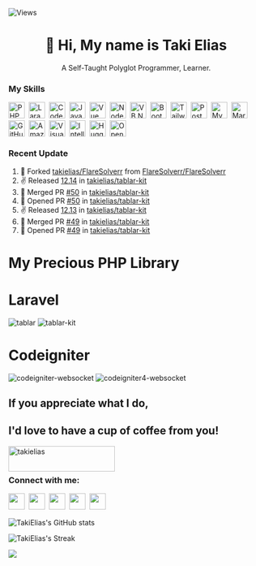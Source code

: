 ![Views](https://komarev.com/ghpvc/?username=takielias&color=blueviolet)

<div id="toc">
  <ul align="center" style="list-style: none">
    <summary>
      <h1>
        👋 Hi, My name is Taki Elias
      </h1>
      <p>A Self-Taught Polyglot Programmer, Learner.</p>
    </summary>
  </ul>
</div>

 **<h3 align="left">My Skills</h3>**

<div style="display: flex; flex-wrap: wrap; gap: 4px; justify-content: left;"><img src="https://img.shields.io/badge/PHP-777BB4?logo=php&logoColor=white" height="32" alt="PHP" style="margin-right: 4px"> <img src="https://img.shields.io/badge/Laravel-F05032?logo=laravel&logoColor=white" height="32" alt="Laravel" style="margin-right: 4px"> <img src="https://img.shields.io/badge/CodeIgniter-C9340A?logo=CodeIgniter&logoColor=white" height="32" alt="CodeIgniter" style="margin-right: 4px"> <img src="https://img.shields.io/badge/JavaScript-F7DF1C?logo=javascript&logoColor=white" height="32" alt="JavaScript" style="margin-right: 4px"> <img src="https://img.shields.io/badge/Vue.js-35495E?logo=vue.js&logoColor=4FC08D" height="32" alt="Vue" style="margin-right: 4px"> <img src="https://img.shields.io/badge/Node.js-8CC84B?logo=node.js&logoColor=white" height="32" alt="Node.js" style="margin-right: 4px"> <img src="https://img.shields.io/badge/VB.NET-6200EE?logo=visual-studio&logoColor=white" height="32" alt="VB.NET" style="margin-right: 4px"> <img src="https://img.shields.io/badge/Bootstrap-563D7C?logo=bootstrap&logoColor=white" height="32" alt="Bootstrap" style="margin-right: 4px"> <img src="https://img.shields.io/badge/Tailwind_CSS-38B2AC?logo=tailwind-css&logoColor=white" height="32" alt="Tailwind CSS" style="margin-right: 4px"> <img src="https://img.shields.io/badge/PostgreSQL-316192?logo=postgresql&logoColor=white" height="32" alt="PostgreSQL" style="margin-right: 4px"> <img src="https://img.shields.io/badge/MySQL-4479A1?logo=mysql&logoColor=white" height="32" alt="MySQL" style="margin-right: 4px"> <img src="https://img.shields.io/badge/MariaDB-003545?logo=mariadb&logoColor=white" height="32" alt="MariaDB" style="margin-right: 4px"> <img src="https://img.shields.io/badge/GitHub_Actions-2088FF?logo=github-actions&logoColor=white" height="32" alt="GitHub Actions" style="margin-right: 4px"> <img src="https://img.shields.io/badge/Amazon_AWS-232F3E?logo=amazon-aws&logoColor=white" height="32" alt="Amazon AWS" style="margin-right: 4px"> <img src="https://img.shields.io/badge/Visual_Studio_Code-007ACC?logo=visual-studio-code&logoColor=white" height="32" alt="Visual Studio Code" style="margin-right: 4px"> <img src="https://img.shields.io/badge/IntelliJ_IDEA-000000?logo=intellij-idea&logoColor=white" height="32" alt="IntelliJ IDEA" style="margin-right: 4px"> <img src="https://img.shields.io/badge/Hugging_Face-FF6F91?logo=huggingface&logoColor=white" height="32" alt="Hugging Face" style="margin-right: 4px"> <img src="https://img.shields.io/badge/OpenAI-412991?logo=openai&logoColor=white" height="32" alt="OpenAI" style="margin-right: 4px"></div>


### Recent Update

<!--RECENT_ACTIVITY:start-->
1. 🔱 Forked [takielias/FlareSolverr](https://github.com/takielias/FlareSolverr) from [FlareSolverr/FlareSolverr](https://github.com/FlareSolverr/FlareSolverr)<br>
2. ✌️ Released [12.14](https://github.com/takielias/tablar-kit/releases/tag/12.14) in [takielias/tablar-kit](https://github.com/takielias/tablar-kit)<br>
3. 🎉 Merged PR [#50](https://github.com/takielias/tablar-kit/pull/50) in [takielias/tablar-kit](https://github.com/takielias/tablar-kit)<br>
4. 💪 Opened PR [#50](https://github.com/takielias/tablar-kit/pull/50) in [takielias/tablar-kit](https://github.com/takielias/tablar-kit)<br>
5. ✌️ Released [12.13](https://github.com/takielias/tablar-kit/releases/tag/12.13) in [takielias/tablar-kit](https://github.com/takielias/tablar-kit)<br>
6. 🎉 Merged PR [#49](https://github.com/takielias/tablar-kit/pull/49) in [takielias/tablar-kit](https://github.com/takielias/tablar-kit)<br>
7. 💪 Opened PR [#49](https://github.com/takielias/tablar-kit/pull/49) in [takielias/tablar-kit](https://github.com/takielias/tablar-kit)<br>
<!--RECENT_ACTIVITY:end-->

# My Precious PHP Library

# Laravel 

![tablar][tablar] ![tablar-kit][tablar-kit] 

# Codeigniter

![codeigniter-websocket][codeigniter-websocket]  ![codeigniter4-websocket][codeigniter4-websocket]

## If you appreciate what I do, 
## I'd love to have a cup of coffee from you!

<a href="https://www.buymeacoffee.com/takielias" target="_blank"> <img align="left" src="https://cdn.buymeacoffee.com/buttons/v2/default-yellow.png" height="50" width="210" alt="takielias" /></a>
</a>
<br>
<br>

**<h3 align="left">Connect with me:</h3>** 
<p align="left"><a href="https://www.linkedin.com/in/takielias" target="_blank"><img src="https://img.shields.io/badge/LinkedIn-0077B5?style=flat&logo=linkedin&logoColor=white" height="32" style="margin-right: 4px"></a> <a href="https://twitter.com/takiele" target="_blank"><img src="https://img.shields.io/badge/Twitter-000000?style=flat&logo=X&logoColor=white" height="32" style="margin-right: 4px"></a> <a href="https://www.youtube.com/@takielias" target="_blank"><img src="https://img.shields.io/badge/YouTube-FF0000?style=flat&logo=youtube&logoColor=white" height="32" style="margin-right: 4px"></a> <a href="taki.elias@gmail.com" target="_blank"><img src="https://img.shields.io/badge/Gmail-D14836?style=flat&logo=gmail&logoColor=white" height="32" style="margin-right: 4px"></a> <a href="https://www.facebook.com/black.buzzard" target="_blank"><img src="https://img.shields.io/badge/Facebook-1877F2?style=flat&logo=facebook&logoColor=white" height="32" style="margin-right: 4px"></a></p>

![TakiElias's GitHub stats](https://github-readme-stats.vercel.app/api?username=takielias&show_icons=true&theme=radical)

![TakiElias's Streak](https://github-readme-streak-stats.herokuapp.com/?user=takielias&theme=dark&hide_border=true)

<img align="left" src="https://github-readme-stats.vercel.app/api/top-langs/?username=takielias&hide=html,css,hack&langs_count=9&show_icons=true&theme=vue-dark">

[codeigniter4-websocket]: https://github-readme-stats.vercel.app/api/pin/?username=takielias&repo=codeigniter4-websocket&theme=jolly&cache_seconds=86400

[codeigniter-websocket]: https://github-readme-stats.vercel.app/api/pin/?username=takielias&repo=codeigniter-websocket&theme=algolia&cache_seconds=86400

[tablar]: https://github-readme-stats.vercel.app/api/pin/?username=takielias&repo=tablar&theme=algolia&cache_seconds=86400
[tablar-kit]: https://github-readme-stats.vercel.app/api/pin/?username=takielias&repo=tablar-kit&theme=algolia&cache_seconds=86400


